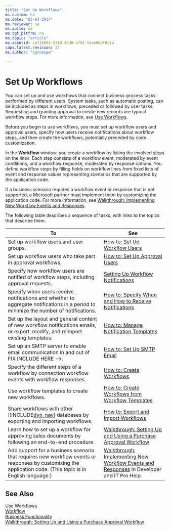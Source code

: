 ```yaml
---
title: "Set Up Workflows"
ms.custom: na
ms.date: "03-03-2017"
ms.reviewer: na
ms.suite: na
ms.tgt_pltfrm: na
ms.topic: "article"
ms.assetid: cb718001-5310-43d0-a791-5dee86df0e1a
caps.latest.revision: 27
ms.author: "sgroespe"

---
```

# Set Up Workflows
You can set up and use workflows that connect business\-process tasks performed by different users. System tasks, such as automatic posting, can be included as steps in workflows, preceded or followed by user tasks. Requesting and granting approval to create new records are typical workflow steps. For more information, see [Use Workflows](../../BusinessFunctionality/Workflow/use-workflows.md).  
  
 Before you begin to use workflows, you must set up workflow users and approval users, specify how users receive notifications about workflow steps, and then create the workflows, potentially preceded by code customization.  
  
 In the **Workflow** window, you create a workflow by listing the involved steps on the lines. Each step consists of a workflow event, moderated by event conditions, and a workflow response, moderated by response options. You define workflow steps by filling fields on workflow lines from fixed lists of event and response values representing scenarios that are supported by the application code.  
  
 If a business scenario requires a workflow event or response that is not supported, a Microsoft partner must implement them by customizing the application code. For more information, see [Walkthrough: Implementing New Workflow Events and Responses](../../BusinessFunctionality/Workflow/walkthrough-implementing-new-workflow-events-and-responses.md).  
  
 The following table describes a sequence of tasks, with links to the topics that describe them.  
  
|**To**|**See**|  
|------------|-------------|  
|Set up workflow users and user groups.|[How to: Set Up Workflow Users](../../BusinessFunctionality/Workflow/how-to-set-up-workflow-users.md)|  
|Set up workflow users who take part in approval workflows.|[How to: Set Up Approval Users](../../BusinessFunctionality/Workflow/how-to-set-up-approval-users.md)|  
|Specify how workflow users are notified of workflow steps, including approval requests.|[Setting Up Workflow Notifications](../../BusinessFunctionality/Workflow/setting-up-workflow-notifications.md)|  
|Specify when users receive notifications and whether to aggregate notifications in a period to minimize the number of notifications.|[How to: Specify When and How to Receive Notifications](../../BusinessFunctionality/Workflow/how-to-specify-when-and-how-to-receive-notifications.md)|  
|Set up the layout and general content of new workflow notifications emails, or export, modify, and reimport existing templates.|[How to: Manage Notification Templates](../../BusinessFunctionality/Workflow/how-to-manage-notification-templates.md)|  
|Set up an SMTP server to enable email communication in and out of FIX INCLUDE HERE<!--FIX INCLUDE HERE<!--[!INCLUDE[dyn_nav](../../ApplicationDesign/includes/dyn_nav_md.md)] --> -->.|[How to: Set Up SMTP Email](../../BusinessFunctionality/Workflow/how-to-set-up-smtp-email.md)|  
|Specify the different steps of a workflow by connection workflow events with workflow responses.|[How to: Create Workflows](../../BusinessFunctionality/Workflow/how-to-create-workflows.md)|  
|Use workflow templates to create new workflows.|[How to: Create Workflows from Workflow Templates](../../BusinessFunctionality/Workflow/how-to-create-workflows-from-workflow-templates.md)|  
|Share workflows with other [!INCLUDE[dyn_nav](../../ApplicationDesign/includes/dyn_nav_md.md)] databases by exporting and importing workflows.|[How to: Export and Import Workflows](../../BusinessFunctionality/Workflow/how-to-export-and-import-workflows.md)|  
|Learn how to set up a workflow for approving sales documents by following an end\-to\-end procedure.|[Walkthrough: Setting Up and Using a Purchase Approval Workflow](../../BusinessFunctionality/Workflow/walkthrough-setting-up-and-using-a-purchase-approval-workflow.md)|  
|Add support for a business scenario that requires new workflow events or responses by customizing the application code. \(This topic is in English language.\)|[Walkthrough: Implementing New Workflow Events and Responses](../../BusinessFunctionality/Workflow/walkthrough-implementing-new-workflow-events-and-responses.md) in Developer and IT Pro Help.|  
  
## See Also  
 [Use Workflows](../../BusinessFunctionality/Workflow/use-workflows.md)   
 [Workflow](../../BusinessFunctionality/Workflow/workflow.md)   
 [Business Functionality](../Topic/Business%20Functionality.md)   
 [Walkthrough: Setting Up and Using a Purchase Approval Workflow](../../BusinessFunctionality/Workflow/walkthrough-setting-up-and-using-a-purchase-approval-workflow.md)